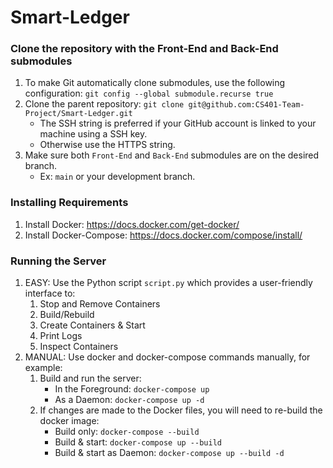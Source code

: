 # Smart-Ledger

### Clone the repository with the Front-End and Back-End submodules

1. To make Git automatically clone submodules, use the following
   configuration: `git config --global submodule.recurse true`
2. Clone the parent repository: `git clone git@github.com:CS401-Team-Project/Smart-Ledger.git`
    - The SSH string is preferred if your GitHub account is linked to your machine using a SSH key.
    - Otherwise use the HTTPS string.
3. Make sure both `Front-End` and `Back-End` submodules are on the desired branch.
    - Ex: `main` or your development branch.

### Installing Requirements

1. Install Docker: https://docs.docker.com/get-docker/
2. Install Docker-Compose: https://docs.docker.com/compose/install/

### Running the Server

1. EASY: Use the Python script `script.py` which provides a user-friendly interface to:
    1. Stop and Remove Containers
    2. Build/Rebuild
    3. Create Containers & Start
    4. Print Logs
    5. Inspect Containers
2. MANUAL: Use docker and docker-compose commands manually, for example:
    1. Build and run the server:
       - In the Foreground: `docker-compose up`
       - As a Daemon: `docker-compose up -d`
    2. If changes are made to the Docker files, you will need to re-build the docker image:
        - Build only: `docker-compose --build`
        - Build & start: `docker-compose up --build`
        - Build & start as Daemon: `docker-compose up --build -d`
